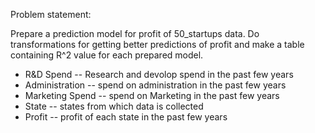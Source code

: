 Problem statement:

Prepare a prediction model for profit of 50_startups data. Do transformations for getting better predictions of profit and make a table containing R^2 value for each prepared model.

- R&D Spend -- Research and devolop spend in the past few years
- Administration -- spend on administration in the past few years
- Marketing Spend -- spend on Marketing in the past few years
- State -- states from which data is collected
- Profit  -- profit of each state in the past few years
